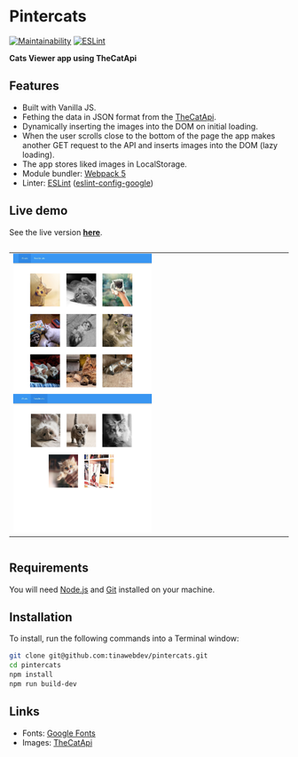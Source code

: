 # Pintercats
[![Maintainability](https://api.codeclimate.com/v1/badges/9a45cf7aae882d055a1c/maintainability)](https://codeclimate.com/github/tinawebdev/pintercats/maintainability)
[![ESLint](https://github.com/tinawebdev/pintercats/actions/workflows/eslint.yml/badge.svg?branch=main)](https://github.com/tinawebdev/pintercats/actions/workflows/eslint.yml)

**Cats Viewer app using TheCatApi**
## Features
* Built with Vanilla JS.
* Fething the data in JSON format from the [TheCatApi](https://docs.thecatapi.com/).
* Dynamically inserting the images into the DOM on initial loading.
* When the user scrolls close to the bottom of the page the app makes another GET request to the API and inserts images into the DOM (lazy loading).
* The app stores liked images in LocalStorage.
* Module bundler: [Webpack 5](https://webpack.js.org/)
* Linter: [ESLint](https://eslint.org/) ([eslint-config-google](https://github.com/google/eslint-config-google))

## Live demo
See the live version **[here](https://tinawebdev.github.io/pintercats/)**.

<div style="display: flex; align-items: flex-start;">
  <table><tr><td>
    <img src="./screenshots/demo1.png" height="250" width="250">
    <img src="./screenshots/demo2.png" height="250" width="250">
  </td></tr></table>
</div>

## Requirements
You will need [Node.js](https://nodejs.org/en/) and [Git](https://github.com/git-guides/install-git) installed on your machine.

## Installation
To install, run the following commands into a Terminal window:
```bash
git clone git@github.com:tinawebdev/pintercats.git
cd pintercats
npm install
npm run build-dev
```

## Links
* Fonts: [Google Fonts](https://fonts.google.com/)
* Images: [TheCatApi](https://docs.thecatapi.com/)
